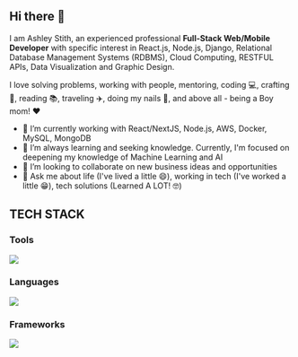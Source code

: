 ## Hi there 👋

I am Ashley Stith, an experienced professional **Full-Stack Web/Mobile Developer** with specific interest in React.js, Node.js, Django, Relational Database Management Systems (RDBMS), Cloud Computing, RESTFUL APIs, Data Visualization and Graphic Design.  

I love solving problems, working with people, mentoring, coding 💻, crafting 🔨, reading 📚, traveling ✈️, doing my nails 💅, and above all - being a Boy mom! ❤️

- 🔭 I’m currently working with React/NextJS, Node.js, AWS, Docker, MySQL, MongoDB
- 🌱 I’m always learning and seeking knowledge. Currently, I'm focused on deepening my knowledge of Machine Learning and AI
- 👯 I’m looking to collaborate on new business ideas and opportunities
- 💬 Ask me about life (I've lived a little 😄), working in tech (I've worked a little 😁), tech solutions (Learned A LOT! 🤓)

## TECH STACK
### Tools
<p>
  <img src="https://skillicons.dev/icons?i=aws,azure,bootstrap,docker,express,figma,git,github,heroku,kubernetes,linux,mongodb,nginx,nodejs,postgres,py,rabbitmq,redux,selenium,tailwind,ubuntu,vue" />
</p>

### Languages
<p>
    <img src="https://skillicons.dev/icons?i=cs,css,html,js,jquery,mysql,regex,sequelize,ts" />
</p>

### Frameworks
<p>
    <img src="https://skillicons.dev/icons?i=angular,django,dotnet,nextjs,react,vue,wordpress" />
</p>
